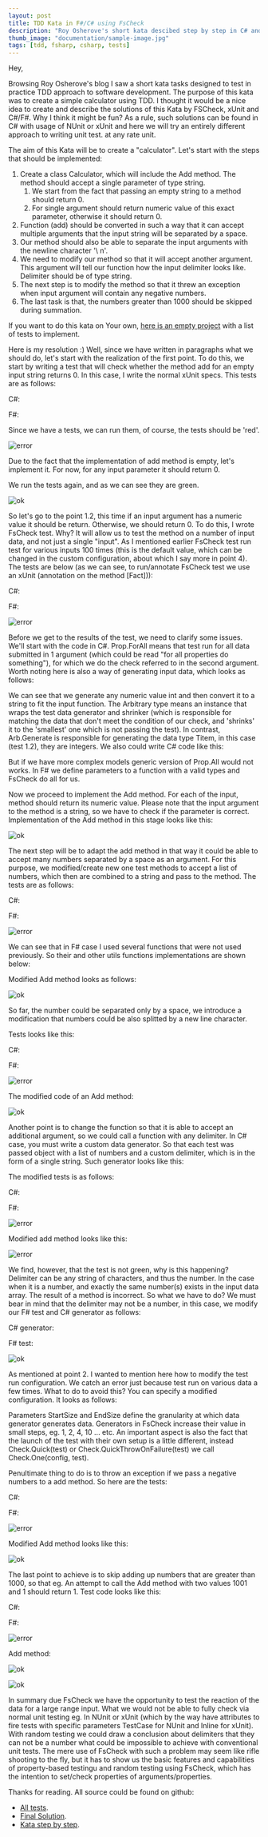```yaml
---
layout: post
title: TDD Kata in F#/C# using FsCheck
description: "Roy Osherove's short kata descibed step by step in C# and F#. Starting from simple unit tests, ending on property based tests."
thumb_image: "documentation/sample-image.jpg"
tags: [tdd, fsharp, csharp, tests]
---
```


Hey,

Browsing Roy Osherove's blog I saw a short kata tasks designed to test in practice TDD approach to software development.
The purpose of this kata was to create a simple calculator using TDD.
I thought it would be a nice idea to create and describe the solutions of this Kata by FSCheck, xUnit and C#/F#.
Why I think it might be fun? As a rule, such solutions can be found in C# with usage of NUnit or xUnit and here we will try an entirely different approach to writing unit test. at any rate unit.

The aim of this Kata will be to create a "calculator".
Let's start with the steps that should be implemented:

1. Create a class Calculator, which will include the Add method. The method should accept a single parameter of type string.
    1. We start from the fact that passing an empty string to a method should return 0.
    2. For single argument should return numeric value of this exact parameter, otherwise it should return 0.
2. Function (add) should be converted in such a way that it can accept multiple arguments that the input string will be separated by a space.
3. Our method should also be able to separate the input arguments with the newline character '\ n'.
4. We need to modify our method so that it will accept another argument. This argument will tell our function how the input delimiter looks like. Delimiter should be of type string.
5. The next step is to modify the method so that it threw an exception when input argument will contain any negative numbers.
6. The last task is that, the numbers greater than 1000 should be skipped during summation.

If you want to do this kata on Your own, [here is an empty project](https://github.com/MNie/TDDKataFirst/tree/kataStepByStep) with a list of tests to implement.

Here is my resolution :)
Well, since we have written in paragraphs what we should do,
let's start with the realization of the first point. To do this, we start by writing a test that will check whether the method add for an empty input string returns 0.
In this case, I write the normal xUnit specs. This tests are as follows:

C#:
<script src="https://gist.github.com/MNie/d503caf17d8289d97165627144fcb651.js"></script>
F#:
<script src="https://gist.github.com/MNie/7a6bd12824859742c934cfd44d014c90.js"></script>

Since we have a tests, we can run them, of course, the tests should be 'red'.

![error](https://mnie.github.com/img/TDDKata1/failed1fs.png)

Due to the fact that the implementation of add method is empty, let's implement it.
For now, for any input parameter it should return 0.

<script src="https://gist.github.com/MNie/095dce0e73d07c2eb785b0a50523a1aa.js"></script>

We run the tests again, and as we can see they are green.

![ok](https://mnie.github.com/img/TDDKata1/1fs.png)

So let's go to the point 1.2, this time if an input argument has a numeric value it should be return. Otherwise, we should return 0.
To do this, I wrote FsCheck test.
Why? It will allow us to test the method on a number of input data, and not just a single "input".
As I mentioned earlier FsCheck test run test for various inputs 100 times (this is the default value, which can be changed in the custom configuration, about which I say more in point 4).
The tests are below (as we can see, to run/annotate FsCheck test we use an xUnit (annotation on the method [Fact])):

C#:
<script src="https://gist.github.com/MNie/ad798ea3b36bd0c5f86f5f68f7d137c3.js"></script>
F#:
<script src="https://gist.github.com/MNie/cb1a7596d2fda1bf5b208fe930b97431.js"></script>

![error](https://mnie.github.com/img/TDDKata1/failed1bfs.png)

Before we get to the results of the test, we need to clarify some issues.
We'll start with the code in C#.
Prop.ForAll means that test run for all data submitted in 1 argument (which could be read "for all properties do something"),
for which we do the check referred to in the second argument.
Worth noting here is also a way of generating input data, which looks as follows:

<script src="https://gist.github.com/MNie/3ea376fddc988d831f8bbb5347b3531d.js"></script>

We can see that we generate any numeric value int and then convert it to a string to fit the input function.
The Arbitrary type means an instance that wraps the test data generator and shrinker (which is responsible for matching the data that don't meet the condition of our check, and 'shrinks' it to the 'smallest' one which is not passing the test).
In contrast, Arb.Generate <Titem> is responsible for generating the data type Titem, in this case (test 1.2), they are integers.
We also could write C# code like this:

<script src="https://gist.github.com/MNie/552cf544a57ea2715594e3a948e593bc.js"></script>

But if we have more complex models generic version of Prop.All would not works.
In F# we define parameters to a function with a valid types and FsCheck do all for us.

Now we proceed to implement the Add method.
For each of the input, method should return its numeric value.
Please note that the input argument to the method is a string, so we have to check if the parameter is correct.
Implementation of the Add method in this stage looks like this:

<script src="https://gist.github.com/MNie/77e54357ca85a7c29d7c9745c1582491.js"></script>

![ok](https://mnie.github.com/img/TDDKata1/1bfs.png)

The next step will be to adapt the add method in that way it could be able to accept many numbers separated by a space as an argument.
For this purpose, we modified/create new one test methods to accept a list of numbers, which then are combined to a string and pass to the method.
The tests are as follows:

C#:
<script src="https://gist.github.com/MNie/c999b2c04897a1807dc5ec8de8d2872f.js"></script>
F#:
<script src="https://gist.github.com/MNie/8f555fdedd682643cf399c7bd5bddda4.js"></script>

![error](https://mnie.github.com/img/TDDKata1/failed2fs.png)

We can see that in F# case I used several functions that were not used previously. So their and other utils functions implementations are shown below:

<script src="https://gist.github.com/MNie/a551a4ce618fc3a980f9880245ce33e2.js"></script>

Modified Add method looks as follows:

<script src="https://gist.github.com/MNie/578782d498daaeb10e83a42c5b58e936.js"></script>

![ok](https://mnie.github.com/img/TDDKata1/2fs.png)

So far, the number could be separated only by a space,
we introduce a modification that numbers could be also splitted by a new line character.

Tests looks like this:

C#:
<script src="https://gist.github.com/MNie/8105ec758e73c61471304ffe96ac78fe.js"></script>
F#:
<script src="https://gist.github.com/MNie/cb4e17e1e9433e093e31aa68db576315.js"></script>

![error](https://mnie.github.com/img/TDDKata1/failed3fs.png)

The modified code of an Add method:

<script src="https://gist.github.com/MNie/1279550c2863685a937f0e3f244ab122.js"></script>

![ok](https://mnie.github.com/img/TDDKata1/3fs.png)

Another point is to change the function so that it is able to accept an additional argument,
so we could call a function with any delimiter. In C# case, you must write a custom data generator.
So that each test was passed object with a list of numbers and a custom delimiter, which is in the form of a single string.
Such generator looks like this:

<script src="https://gist.github.com/MNie/2e095b640465c135af1e8adfffa7a7bc.js"></script>

The modified tests is as follows:

C#:
<script src="https://gist.github.com/MNie/a84e159053a5c6c5d43622d8f7d50fbb.js"></script>
F#:
<script src="https://gist.github.com/MNie/68be9f5bdfea5470f52d01c538411d1d.js"></script>

![error](https://mnie.github.com/img/TDDKata1/failed4fs.png)

Modified add method looks like this:

<script src="https://gist.github.com/MNie/8494ea00aa52c085e2948cc649b17523.js"></script>

![error](https://mnie.github.com/img/TDDKata1/failed4fs.png)

We find, however, that the test is not green, why is this happening?
Delimiter can be any string of characters, and thus the number.
In the case when it is a number, and exactly the same number(s) exists in the input data array. The result of a method is incorrect. So what we have to do?
We must bear in mind that the delimiter may not be a number, in this case, we modify our F# test and C# generator as follows:

C# generator:
<script src="https://gist.github.com/MNie/0454f894ec818371b8d49c941001782e.js"></script>
F# test:
<script src="https://gist.github.com/MNie/8ffad1be24f227e8ed5ca9afd3c0525b.js"></script>

![ok](https://mnie.github.com/img/TDDKata1/4fs.png)

As mentioned at point 2.
I wanted to mention here how to modify the test run configuration.
We catch an error just because test run on various data a few times.
What to do to avoid this? You can specify a modified configuration. It looks as follows:

<script src="https://gist.github.com/MNie/b07465bdb607b2eb3833e6de88e04fc3.js"></script>

Parameters StartSize and EndSize define the granularity at which data generator generates data.
Generators in FsCheck increase their value in small steps, eg. 1, 2, 4, 10 ... etc.
An important aspect is also the fact that the launch of the test with their own setup is a little different, instead Check.Quick(test) or Check.QuickThrowOnFailure(test) we call Check.One(config, test).

Penultimate thing to do is to throw an exception if we pass a negative numbers to a add method.
So here are the tests:

C#:
<script src="https://gist.github.com/MNie/0cc58d4d40bc921974787e38a3dc7fab.js"></script>
F#:
<script src="https://gist.github.com/MNie/1e8e452d7140398daf109d8fa40eda52.js"></script>

![error](https://mnie.github.com/img/TDDKata1/failed5fs.png)

Modified Add method looks like this:

<script src="https://gist.github.com/MNie/508cdd571433c28ef92b31ce2a3090eb.js"></script>

![ok](https://mnie.github.com/img/TDDKata1/5fs.png)

The last point to achieve is to skip adding up numbers that are greater than 1000, so that eg. An attempt to call the Add method with two values 1001 and 1 should return 1.
Test code looks like this:

C#:
<script src="https://gist.github.com/MNie/1ca28fa4c27a58c83c54b98e13b87152.js"></script>
F#:
<script src="https://gist.github.com/MNie/ecf01e3648175f2ab63bc052b697a8b3.js"></script>

![error](https://mnie.github.com/img/TDDKata1/failed6fs.png)

Add method:

<script src="https://gist.github.com/MNie/04d592bfbc45208d05e3ccd53f6cbca8.js"></script>

![ok](https://mnie.github.com/img/TDDKata1/6fs.png)

![ok](https://mnie.github.com/img/TDDKata1/all.png)

In summary due FsCheck we have the opportunity to test the reaction of the data for a large range input.
What we would not be able to fully check via normal unit testing eg. In NUnit or xUnit (which by the way have attributes to fire tests with specific parameters TestCase for NUnit and Inline for xUnit).
With random testing we could draw a conclusion about delimiters that they can not be a number what could be impossible to achieve with conventional unit tests.
The mere use of FsCheck with such a problem may seem like rifle shooting to the fly, but it has to show us the basic features and capabilities of property-based testingu and random testing using FsCheck, which has the intention to set/check properties of arguments/properties.

Thanks for reading.
All source could be found on github:

* [All tests](https://github.com/MNie/TDDKataFirst/tree/allTests).
* [Final Solution](https://github.com/MNie/TDDKataFirst).
* [Kata step by step](https://github.com/MNie/TDDKataFirst/tree/kataStepByStep).
